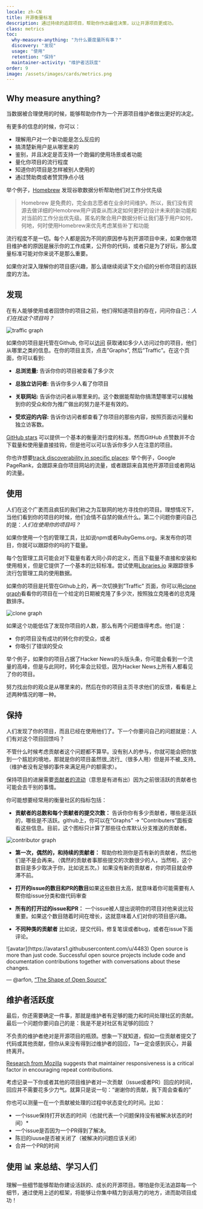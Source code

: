 ```yaml
---
locale: zh-CN
title: 开源衡量标准
description: 通过持续的追踪项目，帮助你作出最佳决策，以让开源项目更成功。
class: metrics
toc:
  why-measure-anything: "为什么要度量所有事？"
  discovery: "发现"
  usage: "使用"
  retention: "保持"
  maintainer-activity: "维护者活跃度"
order: 9
image: /assets/images/cards/metrics.png
---
```


## Why measure anything?

当数据被合理使用的时候，能够帮助你作为一个开源项目维护者做出更好的决定。

有更多的信息的时候，你可以：

*   理解用户对一个新功能是怎么反应的
*   搞清楚新用户是从哪里来的
*   鉴别，并且决定是否支持一个跑偏的使用场景或者功能
*   量化你项目的流行程度
*   知道你的项目是怎样被别人使用的
*   通过赞助商或者赞赏挣点小钱

举个例子，[Homebrew](https://github.com/Homebrew/brew/blob/bbed7246bc5c5b7acb8c1d427d10b43e090dfd39/docs/Analytics.md) 发现谷歌数据分析帮助他们对工作分优先级

> Homebrew 是免费的，完全由志愿者在业余时间维护。所以，我们没有资源去做详细的Hemobrew用户调查从而决定如何更好的设计未来的新功能和对当前的工作分出优先级。匿名的聚合用户数据分析让我们基于用户如何，何地，何时使用Homebrew来优先考虑某些补丁和功能

流行程度不是一切。每个人都是因为不同的原因参与到开源项目中来，如果你做项目维护者的原因是展示你的工作成果，公开你的代码，或者只是为了好玩，那么度量标准可能对你来说不是那么重要。

如果你对深入理解你的项目感兴趣，那么请继续阅读下文介绍的分析你项目的活跃度的方法。

## 发现

在有人能够使用或者回馈你的项目之前，他们得知道项目的存在，问问你自己：_人们在找这个项目吗？_

![traffic graph](/assets/images/metrics/repo_traffic_graphs_tooltip.png)

如果你的项目是托管在Github, 你可以[访问](https://help.github.com/articles/about-repository-graphs/#traffic) 获取诸如多少人访问过你的项目，他们从哪里之类的信息。在你的项目主页，点击”Graphs”, 然后”Traffic”。在这个页面，你可以看到:

*   **总浏览量:** 告诉你你的项目被查看了多少次

*   **总独立访问者:** 告诉你多少人看了你项目

*   **关联网站:** 告诉你访问者从哪里来的。这个数据能帮助你搞清楚哪里可以接触到你的受众和你为推广做出的努力是不是有效的。

*   **受欢迎的内容:** 告诉你访问者都查看了你项目的那些内容，按照页面访问量和独立访客数。

[GitHub stars](https://help.github.com/articles/about-stars/) 可以提供一个基本的衡量流行度的标准。然而GitHub 点赞数并不合下载量和使用量直接挂钩，但是他可以可以告诉你多少人在注意的项目。

你也许想要[track discoverability in specific places](https://opensource.com/business/16/6/pirate-metrics): 举个例子，Google PageRank，会跟踪来自你项目网站的流量，或者跟踪来自其他开源项目或者网站的流量。

## 使用

人们在这个广袤而且疯狂的我们称之为互联网的地方寻找你的项目。理想情况下，当他们看到你的项目的时候，他们会情不自禁的做点什么。第二个问题你要问自己的是：_人们在使用你的项目吗？_

如果你使用一个包的管理工具，比如说npm或者RubyGems.org，来发布你的项目，你就可以跟踪你的吗的下载量。

每个包管理工具可能会对下载量有着大同小异的定义，而且下载量不直接和安装和使用相关，但是它提供了一个基本的比较标准。尝试使用[Libraries.io](https://libraries.io/) 来跟踪很多流行包管理工具的使用数据。

如果你的项目是托管在Github上的，再一次切换到”Traffic” 页面，你可以用[clone graph](https://github.com/blog/1873-clone-graphs)看看你的项目在一个给定的日期被克隆了多少次，按照独立克隆者的总克隆数排序。

![clone graph](/assets/images/metrics/clone_graph.png)

如果这个功能低估了发现你项目的人数，那么有两个问题值得考虑。他们是：

*   你的项目没有成功的转化你的受众，或者
*   你吸引了错误的受众

举个例子，如果你的项目占据了Hacker News的头版头条，你可能会看到一个流量的高峰，但是与此同时，转化率会比较低，因为Hacker News上所有人都看见了你的项目。

努力找出你的观众是从哪里来的，然后在你的项目主页寻求他们的反馈，看看是上述两种情况的哪一种。

## 保持

人们发现了你的项目，而且已经在使用他们了。下一个你要问自己的问题就是：人们有对这个项目回馈吗？

不管什么时候考虑贡献者这个问题都不算早。没有别人的参与，你就可能会把你放到一个尴尬的境地，那就是你的项目虽然很_流行_（很多人用）但是并不被_支持_（维护者没有足够的事件来满足用户的额需求）。

保持项目的进展需要[贡献者的流动](http://blog.abigailcabunoc.com/increasing-developer-engagement-at-mozilla-science-learning-advocacy#contributor-pathways_2)（意思是有进有出）因为之前很活跃的贡献者也可能会去干别的事情。

你可能想要经常用的衡量社区的指标包括：

*   **贡献者的总数和每个贡献者的提交次数：** 告诉你你有多少贡献者，哪些是活跃的，哪些是不活跃。github上，你可以在”Graphs” -> “Contributers”面板查看这些信息。目前，这个图标只计算了那些往仓库默认分支推送的贡献者。

![contributor graph](/assets/images/metrics/repo_contributors_specific_graph.png)

*   **第一次，偶然的，和持续的贡献者：** 帮助你检测你是否有新的贡献者，然后他们是不是会再来。（偶然的贡献者事那些提交的次数很少的人，当然啦，这个数目是多少取决于你，比如说五次。）如果没有新的贡献者，你的项目就会停滞不前。

*   **打开的issue的数目和PR的数目**如果这些数目太高，就意味着你可能需要有人帮你给issue分类和做代码审查

*   **所有的打开过的issue和PR：** 一个issue被人提出说明你的项目对他来说比较重要。如果这个数目随着时间在增长，这就意味着人们对你的项目感兴趣。

*   **不同种类的贡献者** 比如说，提交代码，修复笔误或者bug，或者在issue下面评论。

<aside markdown="1" class="pquote">
![avatar](https://avatars1.githubusercontent.com/u/4483)
Open source is more than just code. Successful open source projects include code and documentation contributions together with conversations about these changes.

— @arfon, [“The Shape of Open Source”](https://github.com/blog/2195-the-shape-of-open-source)

</aside>

## 维护者活跃度

最后，你还需要确定一件事，那就是维护者有足够的能力和时间处理社区的贡献。最后一个问题你要问自己的是：我是不是对社区有足够的回应？

不负责的维护者绝对是开源项目的瓶颈。想象一下就知道，假如一位贡献者提交了代码或其他贡献，但你从来没有得到过维护者的回应，Ta一定会感到灰心，并最终离开。

[Research from Mozilla](https://docs.google.com/presentation/d/1hsJLv1ieSqtXBzd5YZusY-mB8e1VJzaeOmh8Q4VeMio/edit#slide=id.g43d857af8_0177) suggests that maintainer responsiveness is a critical factor in encouraging repeat contributions.

考虑记录一下你或者其他的项目维护者对一次贡献（issue或者PR）回应的时间，回应并不需要花多少力气。就算只是说一句：“谢谢你的贡献，我下周会查看的”

你也可以测量一在一个贡献被处理的过程中状态变化的时间。比如：

*   一个issue保持打开状态的时间（也就代表一个问题保持没有被解决状态的时间）*
*   一个issue是否因为一个PR得到了解决。
*   陈旧的iuuse是否被关闭了（被解决的问题应该关闭）
*   合并一个PR的时间

## 使用 📊 来总结、学习人们

理解一些细节能够帮助你建设活跃的、成长的开源项目。哪怕是你无法追踪每一个细节，通过使用上述的框架，将能够让你集中精力到该用力的地方，进而助项目成功！

